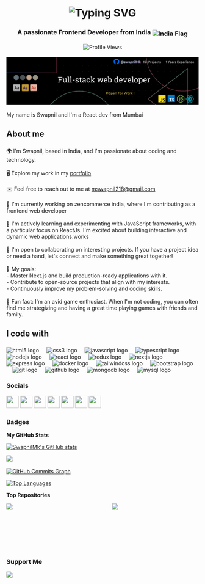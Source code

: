 <h1 align='center'>
<img src="https://readme-typing-svg.demolab.com?font=Fira+Code&weight=600&size=25&pause=1000&center=true&vCenter=true&random=false&width=700&height=80&lines=%E2%9C%A8+Hey%2C+I'm+Swapnil.+You+are+Welcome!+%F0%9F%8C%9F" alt="Typing SVG" />
</h1>

<h3 align='center'>
  A passionate Frontend Developer from India <img style="vertical-align: sub" src="https://static.vecteezy.com/system/resources/previews/011/571/519/original/circle-flag-of-india-free-png.png" alt="India Flag" width="18" />
</h3>


<div align='center'>
  <img src="https://komarev.com/ghpvc/?username=SwapnilMk&style=flat-square&color=blue" alt="Profile Views" />
</div>
<br/>
<img src="./Assets/Dev_banner.png" alt="Front End Developer Banner" />
<br/>


<p align="left">My name is Swapnil and I'm a React dev from Mumbai</p>

###

<h2 align="left">About me</h2>

###

<p align="left">🌍  I'm Swapnil, based in India, and I'm passionate about coding and technology.<br><br>🖥️  Explore my work in my <a href="https://swapy-portfolio.netlify.app/">portfolio</a><br><br>✉️  Feel free to reach out to me at <a href="mailto:mswapnil218@gmail.com">mswapnil218@gmail.com</a>
<br><br>🚀  I'm currently working on zencommerce india, where I'm contributing as a frontend web developer <br><br>🧠  I'm actively learning and experimenting with JavaScript frameworks, with a particular focus on ReactJs. I'm excited about building interactive and dynamic web applications.works<br><br>🤝  I'm open to collaborating on interesting projects. If you have a project idea or need a hand, let's connect and make something great together!<br><br>🎯  My goals:<br>   - Master Next.js and build production-ready applications with it.<br>   - Contribute to open-source projects that align with my interests.<br>   - Continuously improve my problem-solving and coding skills.<br><br>🎲  Fun fact: I'm an avid game enthusiast. When I'm not coding, you can often find me strategizing and having a great time playing games with friends and family.</p>

###

<h2 align="left">I code with</h2>

###

<div align="left">
  <img src="https://cdn.jsdelivr.net/gh/devicons/devicon/icons/html5/html5-original.svg" height="40" alt="html5 logo"  />
  <img width="12" />
  <img src="https://cdn.jsdelivr.net/gh/devicons/devicon/icons/css3/css3-original.svg" height="40" alt="css3 logo"  />
  <img width="12" />
  <img src="https://cdn.jsdelivr.net/gh/devicons/devicon/icons/javascript/javascript-original.svg" height="40" alt="javascript logo"  />
  <img width="12" />
  <img src="https://cdn.jsdelivr.net/gh/devicons/devicon/icons/typescript/typescript-original.svg" height="40" alt="typescript logo"  />
  <img width="12" />
  <img src="https://cdn.jsdelivr.net/gh/devicons/devicon/icons/nodejs/nodejs-original.svg" height="40" alt="nodejs logo"  />
  <img width="12" />
  <img src="https://cdn.jsdelivr.net/gh/devicons/devicon/icons/react/react-original.svg" height="40" alt="react logo"  />
  <img width="12" />
  <img src="https://cdn.jsdelivr.net/gh/devicons/devicon/icons/redux/redux-original.svg" height="40" alt="redux logo"  />
  <img width="12" />
  <img src="https://cdn.jsdelivr.net/gh/devicons/devicon/icons/nextjs/nextjs-original.svg" height="40" alt="nextjs logo"  />
  <img width="12" />
  <img src="https://cdn.jsdelivr.net/gh/devicons/devicon/icons/express/express-original.svg" height="40" alt="express logo"  />
  <img width="12" />
  <img src="https://cdn.jsdelivr.net/gh/devicons/devicon/icons/docker/docker-original.svg" height="40" alt="docker logo"  />
  <img width="12" />
  <img src="https://cdn.jsdelivr.net/gh/devicons/devicon/icons/tailwindcss/tailwindcss-original-wordmark.svg" height="40" alt="tailwindcss logo"  />
  <img width="12" />
  <img src="https://cdn.jsdelivr.net/gh/devicons/devicon/icons/bootstrap/bootstrap-original.svg" height="40" alt="bootstrap logo"  />
  <img width="12" />
  <img src="https://cdn.jsdelivr.net/gh/devicons/devicon/icons/git/git-original.svg" height="40" alt="git logo"  />
  <img width="12" />
  <img src="https://cdn.jsdelivr.net/gh/devicons/devicon/icons/github/github-original.svg" height="40" alt="github logo"  />
  <img width="12" />
  <img src="https://cdn.jsdelivr.net/gh/devicons/devicon/icons/mongodb/mongodb-original.svg" height="40" alt="mongodb logo"  />
  <img width="12" />
  <img src="https://cdn.jsdelivr.net/gh/devicons/devicon/icons/mysql/mysql-original.svg" height="40" alt="mysql logo"  />
</div>

###


### Socials

<p align="left"> <a href="https://www.codepen.io/swapnilmk" target="_blank" rel="noreferrer"><img src="https://raw.githubusercontent.com/danielcranney/readme-generator/main/public/icons/socials/codepen.svg" width="32" height="32" /></a> <a href="https://www.facebook.com/00009275205250" target="_blank" rel="noreferrer"><img src="https://raw.githubusercontent.com/danielcranney/readme-generator/main/public/icons/socials/facebook.svg" width="32" height="32" /></a> <a href="https://www.github.com/SwapnilMk" target="_blank" rel="noreferrer"><img src="https://raw.githubusercontent.com/danielcranney/readme-generator/main/public/icons/socials/github.svg" width="32" height="32" /></a> <a href="http://www.instagram.com/swapyy_mk/" target="_blank" rel="noreferrer"><img src="https://raw.githubusercontent.com/danielcranney/readme-generator/main/public/icons/socials/instagram.svg" width="32" height="32" /></a> <a href="https://www.linkedin.com/in/swapnil-mahadik-26bb82157" target="_blank" rel="noreferrer"><img src="https://raw.githubusercontent.com/danielcranney/readme-generator/main/public/icons/socials/linkedin.svg" width="32" height="32" /></a> <a href="https://www.stackoverflow.com/users/11703386/swapnil-mahadik" target="_blank" rel="noreferrer"><img src="https://raw.githubusercontent.com/danielcranney/readme-generator/main/public/icons/socials/stackoverflow.svg" width="32" height="32" /></a> <a href="https://www.twitter.com/swapy_mk" target="_blank" rel="noreferrer"><img src="https://raw.githubusercontent.com/danielcranney/readme-generator/main/public/icons/socials/twitter.svg" width="32" height="32" /></a></p>

### Badges

<b>My GitHub Stats</b>

<a href="http://www.github.com/SwapnilMk"><img src="https://github-readme-stats.vercel.app/api?username=SwapnilMk&show_icons=true&hide=&count_private=true&title_color=0891b2&text_color=ffffff&icon_color=0891b2&bg_color=1c1917&hide_border=true&show_icons=true" alt="SwapnilMk's GitHub stats" /></a>

<a href="http://www.github.com/SwapnilMk"><img src="https://github-readme-streak-stats.herokuapp.com/?user=SwapnilMk&stroke=ffffff&background=1c1917&ring=0891b2&fire=0891b2&currStreakNum=ffffff&currStreakLabel=0891b2&sideNums=ffffff&sideLabels=ffffff&dates=ffffff&hide_border=true" /></a>

<a href="http://www.github.com/SwapnilMk"><img src="https://activity-graph.herokuapp.com/graph?username=SwapnilMk&bg_color=1c1917&color=ffffff&line=0891b2&point=ffffff&area_color=1c1917&area=true&hide_border=true&custom_title=GitHub%20Commits%20Graph" alt="GitHub Commits Graph" /></a>

<a href="https://github.com/SwapnilMk" align="left"><img src="https://github-readme-stats.vercel.app/api/top-langs/?username=SwapnilMk&langs_count=10&title_color=0891b2&text_color=ffffff&icon_color=0891b2&bg_color=1c1917&hide_border=true&locale=en&custom_title=Top%20%Languages" alt="Top Languages" /></a>

<b>Top Repositories</b>

<div width="100%" align="center"><a href="https://github.com/SwapnilMk/Tech-tea" align="left"><img align="left" width="45%" src="https://github-readme-stats.vercel.app/api/pin/?username=SwapnilMk&repo=Tech-tea&title_color=0891b2&text_color=ffffff&icon_color=0891b2&bg_color=1c1917&hide_border=true&locale=en" /></a><a href="https://github.com/SwapnilMk/personal-portfolio" align="right"><img align="right" width="45%" src="https://github-readme-stats.vercel.app/api/pin/?username=SwapnilMk&repo=personal-portfolio&title_color=0891b2&text_color=ffffff&icon_color=0891b2&bg_color=1c1917&hide_border=true&locale=en" /></a></div><br /><br /><br /><br /><br /><br /><br />

### Support Me

<a href="https://www.buymeacoffee.com/mswapnilmk"><img src="https://cdn.buymeacoffee.com/buttons/v2/default-yellow.png" width="200" /></a>